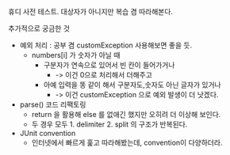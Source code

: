 휴디 사전 테스트. 대상자가 아니지만 복습 겸 따라해본다.

추가적으로 궁금한 것
* 예외 처리 : 공부 겸 customException 사용해보면 좋을 듯.
  * numbers[i] 가 숫자가 아닐 때
    * 구분자가 연속으로 있어서 빈 칸이 들어가거나
      * -> 이건 0으로 처리해서 더해주고
    * 아예 입력을 똥 같이 해서 구분자도,숫자도 아닌 글자가 있거나
      * -> 이건 customException 으로 예외 발생이 더 낫겠다.
* parse() 코드 리팩토링
  * return 을 활용해 else 를 없애긴 했지만 오히려 더 이상해 보인다.
  * 두 경우 모두 1. delimiter 2. split 의 구조가 반복된다.
* JUnit convention
  * 인터넷에서 빠르게 훑고 따라해봤는데, convention이 다양하더라.